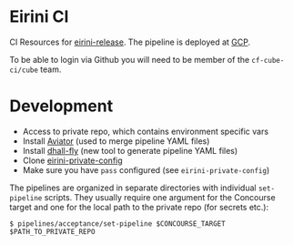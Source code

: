 # Eirini CI

CI Resources for [eirini-release](https://github.com/cloudfoundry-incubator/eirini-release). The pipeline is deployed at [GCP](https://ci.eirini.cf-app.com).

To be able to login via Github you will need to be member of the `cf-cube-ci/cube` team.

# Development

- Access to private repo, which contains environment specific vars
- Install [Aviator](https://github.com/JulzDiverse/aviator) (used to merge pipeline YAML files)
- Install [dhall-fly](https://github.com/akshaymankar/dhall-fly) (new tool to generate pipeline YAML files)
- Clone [eirini-private-config](https://github.com/cloudfoundry/eirini-private-config)
- Make sure you have `pass` configured (see `eirini-private-config`)

The pipelines are organized in separate directories with individual `set-pipeline` scripts. They usually require one argument for the Concourse target and one for the local path to the private repo (for secrets etc.):

    $ pipelines/acceptance/set-pipeline $CONCOURSE_TARGET $PATH_TO_PRIVATE_REPO
